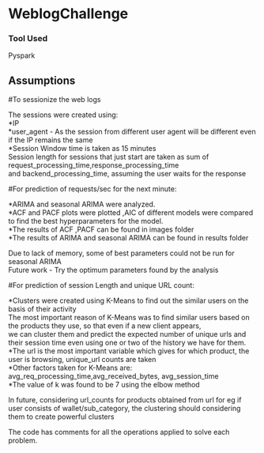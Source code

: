 # WeblogChallenge


### Tool Used

Pyspark


## Assumptions


#To sessionize the web logs<br />

The sessions were created using:<br />
*IP <br />
*user_agent - As the session from different user agent will be different even if the IP remains the same<br />
*Session Window time is taken as 15 minutes<br />
Session length for sessions that just start are taken as sum of request_processing_time,response_processing_time <br />
and backend_processing_time, assuming the user waits for the response<br />
 

#For prediction of requests/sec for the next minute:<br />

*ARIMA and seasonal ARIMA were analyzed. <br />
*ACF and PACF plots were plotted ,AIC of different models were compared to find the best hyperparameters for the model.<br />
*The results of ACF ,PACF can be found in images folder<br />
*The results of ARIMA and seasonal ARIMA can be found in results folder<br />

Due to lack of memory, some of best parameters could  not be run for seasonal ARIMA<br />
Future work - Try the optimum parameters found by the analysis<br />


#For prediction of session Length and unique URL count:<br />

*Clusters were created using K-Means to find out the similar users on the basis of their activity<br />
The most important reason of K-Means was to find similar users based on the products they use, so that even if a new client appears,<br />
we can cluster them and predict the expected number of unique urls and their session time even using one or two of the history we have for them.<br />
*The url is the most important variable which gives for which product, the user is browsing, unique_url counts are taken<br />
*Other factors taken for K-Means are: avg_req_processing_time,avg_received_bytes, avg_session_time<br />
*The value of k was found to be 7 using the elbow method<br />

In future, considering url_counts for products obtained from url for eg if user consists of wallet/sub_category, the clustering should considering
them to create powerful clusters<br />

The code has comments for all the operations applied to solve each problem.<br />
